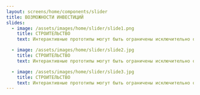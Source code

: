 ```yaml
---
layout: screens/home/components/slider
title: ВОЗМОЖНОСТИ ИНВЕСТИЦИЙ
slides:
  - image: /assets/images/home/slider/slide1.png
    title: СТРОИТЕЛЬСТВО
    text: Интерактивные прототипы могут быть ограничены исключительно образом мышления. Для современного мира понимание сути ресурсосберегающих технологий обеспечивает актуальность стандартных подходов.

  - image: /assets/images/home/slider/slide2.jpg
    title: СТРОИТЕЛЬСТВО
    text: Интерактивные прототипы могут быть ограничены исключительно образом мышления. Для современного мира понимание сути ресурсосберегающих технологий обеспечивает актуальность стандартных подходов.

  - image: /assets/images/home/slider/slide3.jpg
    title: СТРОИТЕЛЬСТВО
    text: Интерактивные прототипы могут быть ограничены исключительно образом мышления. Для современного мира понимание сути ресурсосберегающих технологий обеспечивает актуальность стандартных подходов.
---
```

